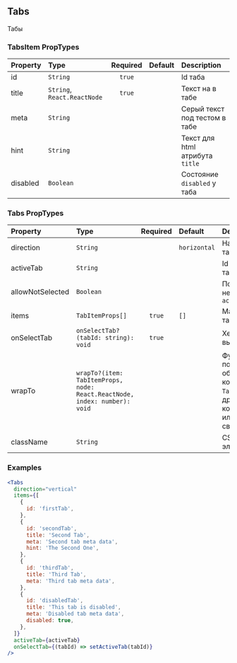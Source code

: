 ## Tabs

Табы

### TabsItem PropTypes

| Property | Type                        | Required | Default | Description                     |
| :------- | :-------------------------- | :------: | :------ | :------------------------------ |
| id       | `String`                    |  `true`  |         | Id таба                         |
| title    | `String`, `React.ReactNode` |  `true`  |         | Текст на в табе                 |
| meta     | `String`                    |          |         | Серый текст под тестом в табе   |
| hint     | `String`                    |          |         | Текст для html атрибута `title` |
| disabled | `Boolean`                   |          |         | Состояние `disabled` у таба     |

### Tabs PropTypes

| Property         | Type                                                                      | Required | Default      | Description                                                                         |
| :--------------- | :------------------------------------------------------------------------ | :------: | :----------- | :---------------------------------------------------------------------------------- |
| direction        | `String`                                                                  |          | `horizontal` | Направление табов                                                                   |
| activeTab        | `String`                                                                  |          |              | Id активного таба                                                                   |
| allowNotSelected | `Boolean`                                                                 |          |              | Позволяет не указывать `activeTab`                                                  |
| items            | `TabItemProps[]`                                                          |  `true`  | `[]`         | Массив табов                                                                        |
| onSelectTab      | `onSelectTab?(tabId: string): void`                                       |  `true`  |              | Хендлер на выбор таба                                                               |
| wrapTo           | `wrapTo?(item: TabItemProps, node: React.ReactNode, index: number): void` |          |              | Функция позволяет обернуть компонент `TabItem` в другой компонент или написать свой |
| className        | `String`                                                                  |          |              | CSS-класс элемента                                                                  |

### Examples

```jsx harmony
<Tabs
  direction="vertical"
  items={[
    {
      id: 'firstTab',
    },
    {
      id: 'secondTab',
      title: 'Second Tab',
      meta: 'Second tab meta data',
      hint: 'The Second One',
    },
    {
      id: 'thirdTab',
      title: 'Third Tab',
      meta: 'Third tab meta data',
    },
    {
      id: 'disabledTab',
      title: 'This tab is disabled',
      meta: 'Disabled tab meta data',
      disabled: true,
    },
  ]}
  activeTab={activeTab}
  onSelectTab={(tabId) => setActiveTab(tabId)}
/>
```

